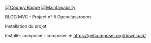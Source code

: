 [![Codacy Badge](https://api.codacy.com/project/badge/Grade/5f8b08bff9134ce1a94ba8aacdd50923)](https://app.codacy.com/manual/donjmi/Projet-5?utm_source=github.com&utm_medium=referral&utm_content=donjmi/Projet-5&utm_campaign=Badge_Grade_Dashboard)
[![Maintainability](https://api.codeclimate.com/v1/badges/a1326272505e80469f6a/maintainability)](https://codeclimate.com/github/donjmi/Projet-5/maintainability)

BLOG MVC - Project n° 5 Openclassrooms

Installation du projet


Installer composer : composer => https://getcomposer.org/download/


